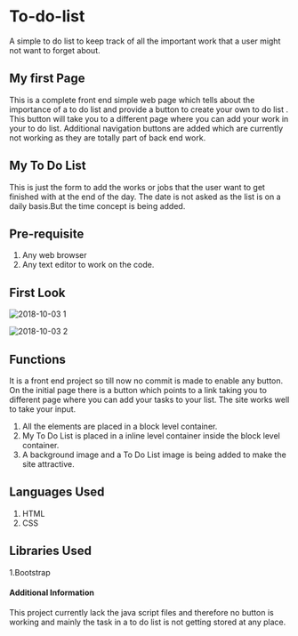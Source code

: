 # To-do-list
A simple to do list to keep track of all the important work that a user might not want to forget about.
## My first Page
This is a complete front end simple web page which tells about the importance of a to do list and provide a button to create your own to do list .
This button will take you to a different page where you can add your work in your to do list.
Additional navigation buttons are added which are currently not working as they are totally part of back end work.
## My To Do List
This is just the form to add the works or jobs that the user want to get finished with at the end of the day. The date is not asked as the list is on a daily basis.But the time concept is being added.
## Pre-requisite
1. Any web browser
2. Any text editor to work on the code.
## First Look
![2018-10-03 1](https://user-images.githubusercontent.com/43561956/46429102-3df5aa80-c763-11e8-97f6-cb513e634afa.png)

![2018-10-03 2](https://user-images.githubusercontent.com/43561956/46429103-3df5aa80-c763-11e8-9187-12c3bfbb2e57.png)

## Functions
It is a front end project so till now no commit is made to enable any button. On the initial page there is a button which points to a link taking you to different page where you can add your tasks to your list. The site works well to take your input.
1. All the elements are placed in a block level container.
2. My To Do List is placed in a inline level container inside the block level container.
3. A background image and a To Do List image is being added to make the site attractive.
## Languages Used
1. HTML
2. CSS
## Libraries Used
1.Bootstrap

#### Additional Information
This project currently lack the java script files and therefore no button is working and mainly the task in a to do list is not getting stored at any place.

